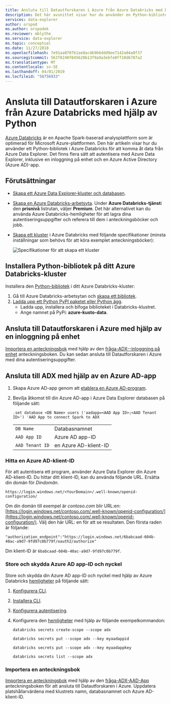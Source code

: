 ```yaml
---
title: Ansluta till Datautforskaren i Azure från Azure Databricks med hjälp av Python
description: Det här avsnittet visar hur du använder en Python-bibliotek i Azure Databricks för att komma åt data från Azure Data Explorer med hjälp av en av två autentiseringsmetoder.
services: data-explorer
author: orspod
ms.author: orspodek
ms.reviewer: mblythe
ms.service: data-explorer
ms.topic: conceptual
ms.date: 11/27/2018
ms.openlocfilehash: 7e91aa0707b1ae8ac4b9b6ddd9ee7142a04a0f37
ms.sourcegitcommit: 563f8240f045620b13f9a9a3ebfe0ff10d6787a2
ms.translationtype: MT
ms.contentlocale: sv-SE
ms.lasthandoff: 04/01/2019
ms.locfileid: "58756933"
---
```

# <a name="connect-to-azure-data-explorer-from-azure-databricks-by-using-python"></a>Ansluta till Datautforskaren i Azure från Azure Databricks med hjälp av Python

[Azure Databricks](https://docs.microsoft.com/azure/azure-databricks/what-is-azure-databricks) är en Apache Spark-baserad analysplattform som är optimerad för Microsoft Azure-plattformen. Den här artikeln visar hur du använder ett Python-bibliotek i Azure Databricks för att komma åt data från Azure Data Explorer. Det finns flera sätt att autentisera med Azure Data Explorer, inklusive en inloggning på enhet och en Azure Active Directory (Azure AD)-app.

## <a name="prerequisites"></a>Förutsättningar

- [Skapa ett Azure Data Explorer-kluster och databasen](/azure/data-explorer/create-cluster-database-portal).
- [Skapa en Azure Databricks-arbetsyta](/azure/azure-databricks/quickstart-create-databricks-workspace-portal#create-an-azure-databricks-workspace). Under **Azure Databricks-tjänst**i den **prisnivå** listrutan, väljer **Premium**. Det här alternativet kan du använda Azure Databricks-hemligheter för att lagra dina autentiseringsuppgifter och referera till dem i anteckningsböcker och jobb.

- [Skapa ett kluster](https://docs.azuredatabricks.net/user-guide/clusters/create.html) i Azure Databricks med följande specifikationer (minsta inställningar som behövs för att köra exemplet anteckningsböcker):

   ![Specifikationer för att skapa ett kluster](media/connect-from-databricks/databricks-create-cluster.png)

## <a name="install-the-python-library-on-your-azure-databricks-cluster"></a>Installera Python-bibliotek på ditt Azure Databricks-kluster

Installera den [Python-bibliotek](/azure/kusto/api/python/kusto-python-client-library) i ditt Azure Databricks-kluster:

1. Gå till Azure Databricks-arbetsytan och [skapa ett bibliotek](https://docs.azuredatabricks.net/user-guide/libraries.html#create-a-library).
2. [Ladda upp ett Python PyPI paketet eller Python ägg](https://docs.azuredatabricks.net/user-guide/libraries.html#upload-a-python-pypi-package-or-python-egg).
   - Ladda upp, installera och bifoga biblioteket i Databricks-klustret.
   - Ange namnet på PyPi: **azure-kusto-data**.

## <a name="connect-to-azure-data-explorer-by-using-a-device-login"></a>Ansluta till Datautforskaren i Azure med hjälp av en inloggning på enhet

[Importera en anteckningsbok](https://docs.azuredatabricks.net/user-guide/notebooks/notebook-manage.html#import-a-notebook) med hjälp av den [fråga-ADX--inloggning på enhet](https://github.com/Azure/azure-kusto-docs-samples/blob/master/Databricks_notebooks/Query-ADX-device-login.ipynb) anteckningsboken. Du kan sedan ansluta till Datautforskaren i Azure med dina autentiseringsuppgifter.

## <a name="connect-to-adx-by-using-an-azure-ad-app"></a>Ansluta till ADX med hjälp av en Azure AD-app

1. Skapa Azure AD-app genom att [etablera en Azure AD-program](/azure/kusto/management/access-control/how-to-provision-aad-app).
1. Bevilja åtkomst till din Azure AD-app i Azure Data Explorer databasen på följande sätt:

    ```kusto
    .set database <DB Name> users ('aadapp=<AAD App ID>;<AAD Tenant ID>') 'AAD App to connect Spark to ADX
    ```
    |   |   |
    | - | - |
    | ```DB Name``` | Databasnamnet |
    | ```AAD App ID``` | Azure AD app-ID |
    | ```AAD Tenant ID``` | en Azure AD-klient-ID |

### <a name="find-your-azure-ad-tenant-id"></a>Hitta en Azure AD-klient-ID

För att autentisera ett program, använder Azure Data Explorer din Azure AD-klient-ID. Du hittar ditt klient-ID, kan du använda följande URL. Ersätta din domän för *Dindomän*.

```
https://login.windows.net/<YourDomain>/.well-known/openid-configuration/
```

Om din domän till exempel är *contoso.com* blir URL:en: [https://login.windows.net/contoso.com/.well-known/openid-configuration/](https://login.windows.net/contoso.com/.well-known/openid-configuration/). Välj den här URL: en för att se resultaten. Den första raden är följande: 

```
"authorization_endpoint":"https://login.windows.net/6babcaad-604b-40ac-a9d7-9fd97c0b779f/oauth2/authorize"
```

Din klient-ID är `6babcaad-604b-40ac-a9d7-9fd97c0b779f`. 

### <a name="store-and-secure-your-azure-ad-app-id-and-key"></a>Store och skydda Azure AD app-ID och nyckel 

Store och skydda din Azure AD app-ID och nyckel med hjälp av Azure Databricks [hemligheter](https://docs.azuredatabricks.net/user-guide/secrets/index.html#secrets) på följande sätt:
1. [Konfigurera CLI](https://docs.azuredatabricks.net/user-guide/dev-tools/databricks-cli.html#set-up-the-cli).
1. [Installera CLI](https://docs.azuredatabricks.net/user-guide/dev-tools/databricks-cli.html#install-the-cli). 
1. [Konfigurera autentisering](https://docs.azuredatabricks.net/user-guide/dev-tools/databricks-cli.html#set-up-authentication).
1. Konfigurera den [hemligheter](https://docs.azuredatabricks.net/user-guide/secrets/index.html#secrets) med hjälp av följande exempelkommandon:

    ```databricks secrets create-scope --scope adx```

    ```databricks secrets put --scope adx --key myaadappid```

    ```databricks secrets put --scope adx --key myaadappkey```

    ```databricks secrets list --scope adx```

### <a name="import-a-notebook"></a>Importera en anteckningsbok
[Importera en anteckningsbok](https://docs.azuredatabricks.net/user-guide/notebooks/notebook-manage.html#import-a-notebook) med hjälp av den [fråga-ADX-AAD-App](https://github.com/Azure/azure-kusto-docs-samples/blob/master/Databricks_notebooks/Query-ADX-AAD-App.ipynb) anteckningsboken för att ansluta till Datautforskaren i Azure. Uppdatera platshållarvärdena med klustrets namn, databasnamnet och Azure AD-klient-ID.
